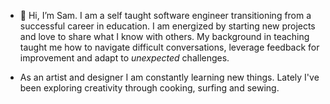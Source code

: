 - 👋 Hi, I’m Sam. I am a self taught software engineer transitioning from a successful career in education. I am energized by starting new projects and love to share what I know with others. My background in teaching taught me how to navigate difficult conversations, leverage feedback for improvement and adapt to *unexpected* challenges.
  
- As an artist and designer I am constantly learning new things. Lately I've been exploring creativity through cooking, surfing and sewing. 
